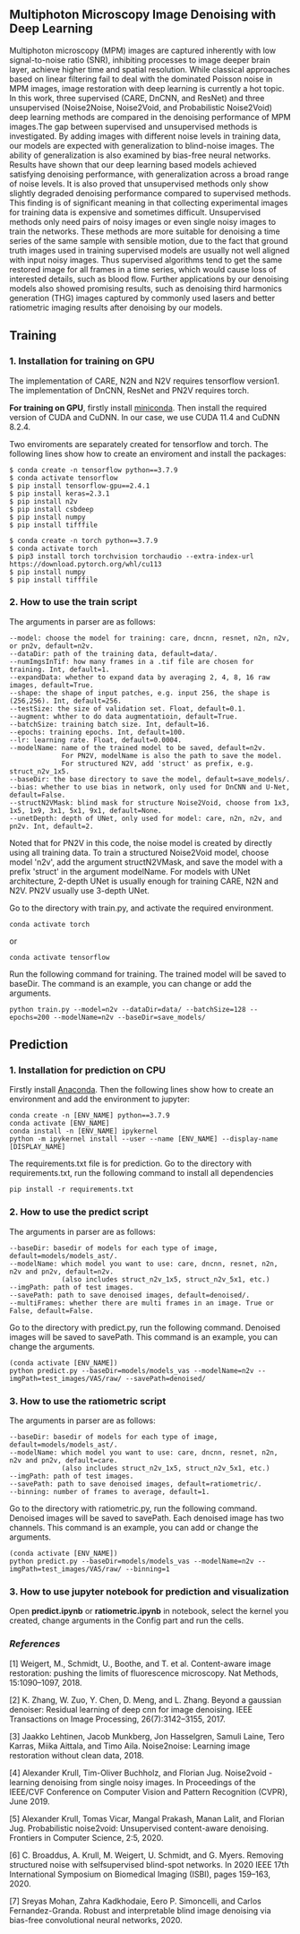 ## Multiphoton Microscopy Image Denoising with Deep Learning

Multiphoton microscopy (MPM) images are captured inherently with low signal-to-noise ratio (SNR), inhibiting
processes to image deeper brain layer, achieve higher time and spatial resolution. While classical
approaches based on linear filtering fail to deal with the dominated Poisson noise in MPM images, image
restoration with deep learning is currently a hot topic. In this work, three supervised (CARE, DnCNN, and ResNet) and three unsupervised (Noise2Noise, Noise2Void, and Probabilistic Noise2Void) deep learning methods are compared in the denoising performance of MPM images.The gap between supervised and unsupervised methods is investigated. By adding images with different noise levels in training data, our models are expected with generalization to blind-noise images. The ability of generalization
is also examined by bias-free neural networks. Results have shown that our deep learning based models achieved satisfying denoising performance, with generalization across a broad range of noise levels. It is also proved that unsupervised methods only show slightly degraded denoising performance compared to supervised methods. This finding is of significant meaning in that collecting experimental images for training data is expensive and sometimes difficult. Unsupervised methods only need pairs of noisy images or even single noisy images to train the networks. These methods are more suitable for denoising a time series of the same sample with sensible motion, due to the fact that ground truth images used in training supervised models are usually not well aligned with input noisy images. Thus supervised algorithms tend to get the same restored image for all frames in a time series, which would cause loss of interested details, such as blood flow. Further applications by our denoising models also showed promising results, such as denoising third harmonics generation (THG) images captured by commonly used lasers and better ratiometric imaging results after denoising by our models.

## Training

### 1. Installation for training on GPU

The implementation of CARE, N2N and N2V requires tensorflow version1. The implementation of DnCNN, ResNet and PN2V requires torch. 

**For training on GPU**, firstly install [miniconda](https://docs.conda.io/en/latest/miniconda.html). Then install the required version of CUDA and CuDNN. In our case, we use CUDA 11.4 and CuDNN 8.2.4.

Two enviroments are separately created for tensorflow and torch. The following lines show how to create an enviroment and install the packages:
``` 
$ conda create -n tensorflow python==3.7.9
$ conda activate tensorflow
$ pip install tensorflow-gpu==2.4.1 
$ pip install keras=2.3.1
$ pip install n2v
$ pip install csbdeep
$ pip install numpy
$ pip install tifffile
```

``` 
$ conda create -n torch python==3.7.9
$ conda activate torch
$ pip3 install torch torchvision torchaudio --extra-index-url https://download.pytorch.org/whl/cu113
$ pip install numpy
$ pip install tifffile
```

### 2. How to use the train script

The arguments in parser are as follows:
```
--model: choose the model for training: care, dncnn, resnet, n2n, n2v, or pn2v, default=n2v.
--dataDir: path of the training data, default=data/.
--numImgsInTif: how many frames in a .tif file are chosen for training. Int, default=1.
--expandData: whether to expand data by averaging 2, 4, 8, 16 raw images, default=True.
--shape: the shape of input patches, e.g. input 256, the shape is (256,256). Int, default=256.
--testSize: the size of validation set. Float, default=0.1.
--augment: whther to do data augmentatioin, default=True.
--batchSize: training batch size. Int, default=16.
--epochs: training epochs. Int, default=100.
--lr: learning rate. Float, default=0.0004.
--modelName: name of the trained model to be saved, default=n2v.
             For PN2V, modelName is also the path to save the model.
             For structured N2V, add 'struct' as prefix, e.g. struct_n2v_1x5.
--baseDir: the base directory to save the model, default=save_models/.
--bias: whether to use bias in network, only used for DnCNN and U-Net, default=False.
--structN2VMask: blind mask for structure Noise2Void, choose from 1x3, 1x5, 1x9, 3x1, 5x1, 9x1, default=None.
--unetDepth: depth of UNet, only used for model: care, n2n, n2v, and pn2v. Int, default=2.
```
Noted that for PN2V in this code, the noise model is created by directly using all training data. To train a structured Noise2Void model, choose model 'n2v', add the argument structN2VMask, and save the model with a prefix 'struct' in the argument modelName. For models with UNet architecture, 2-depth UNet is usually enough for training CARE, N2N and N2V. PN2V usually use 3-depth UNet.

Go to the directory with train.py, and activate the required environment.
```
conda activate torch   
```
or
```
conda activate tensorflow
```
Run the following command for training. The trained model will be saved to baseDir. The command is an example, you can change or add the arguments.
```
python train.py --model=n2v --dataDir=data/ --batchSize=128 --epochs=200 --modelName=n2v --baseDir=save_models/
```

## Prediction

### 1. Installation for prediction on CPU

Firstly install [Anaconda](https://docs.anaconda.com/anaconda/install/windows/). Then the following lines show how to create an environment and add the environment to jupyter:

```
conda create -n [ENV_NAME] python==3.7.9
conda activate [ENV_NAME]
conda install -n [ENV_NAME] ipykernel
python -m ipykernel install --user --name [ENV_NAME] --display-name [DISPLAY_NAME]
```

The requirements.txt file is for prediction. Go to the directory with requirements.txt, run the following command to install all dependencies
```
pip install -r requirements.txt
```

### 2. How to use the predict script

The arguments in parser are as follows:

```
--baseDir: basedir of models for each type of image, default=models/models_ast/.
--modelName: which model you want to use: care, dncnn, resnet, n2n, n2v and pn2v, default=n2v.
             (also includes struct_n2v_1x5, struct_n2v_5x1, etc.)
--imgPath: path of test images.
--savePath: path to save denoised images, default=denoised/.
--multiFrames: whether there are multi frames in an image. True or False, default=False.
```

Go to the directory with predict.py, run the following command. Denoised images will be saved to savePath. This command is an example, you can change the arguments.
```
(conda activate [ENV_NAME])
python predict.py --baseDir=models/models_vas --modelName=n2v --imgPath=test_images/VAS/raw/ --savePath=denoised/
```

### 3. How to use the ratiometric script

The arguments in parser are as follows:

```
--baseDir: basedir of models for each type of image, default=models/models_ast/.
--modelName: which model you want to use: care, dncnn, resnet, n2n, n2v and pn2v, default=care.
             (also includes struct_n2v_1x5, struct_n2v_5x1, etc.)
--imgPath: path of test images.
--savePath: path to save denoised images, default=ratiometric/.
--binning: number of frames to average, default=1.
```

Go to the directory with ratiometric.py, run the following command. Denoised images will be saved to savePath. Each denoised image has two channels. This command is an example, you can add or change the arguments.
```
(conda activate [ENV_NAME])
python predict.py --baseDir=models/models_vas --modelName=n2v --imgPath=test_images/VAS/raw/ --binning=1
```

### 3. How to use jupyter notebook for prediction and visualization

Open **predict.ipynb** or **ratiometric.ipynb** in notebook, select the kernel you created, change arguments in the Config part and run the cells.

### *References*

[1] Weigert, M., Schmidt, U., Boothe, and T. et al. Content-aware image restoration: pushing the limits of fluorescence microscopy. Nat Methods, 15:1090–1097, 2018.

[2] K. Zhang, W. Zuo, Y. Chen, D. Meng, and L. Zhang. Beyond a gaussian denoiser: Residual learning of deep cnn for image denoising. IEEE Transactions on Image Processing, 26(7):3142–3155, 2017.

[3] Jaakko Lehtinen, Jacob Munkberg, Jon Hasselgren, Samuli Laine, Tero Karras, Miika Aittala, and Timo Aila. Noise2noise: Learning image restoration without clean data, 2018.

[4] Alexander Krull, Tim-Oliver Buchholz, and Florian Jug. Noise2void - learning denoising from single noisy images. In Proceedings of the IEEE/CVF Conference on Computer Vision and Pattern Recognition (CVPR), June 2019.

[5] Alexander Krull, Tomas Vicar, Mangal Prakash, Manan Lalit, and Florian Jug. Probabilistic noise2void: Unsupervised content-aware denoising. Frontiers in Computer Science, 2:5, 2020.

[6] C. Broaddus, A. Krull, M. Weigert, U. Schmidt, and G. Myers. Removing structured noise with selfsupervised blind-spot networks. In 2020 IEEE 17th International Symposium on Biomedical Imaging (ISBI), pages 159–163, 2020.

[7] Sreyas Mohan, Zahra Kadkhodaie, Eero P. Simoncelli, and Carlos Fernandez-Granda. Robust and interpretable blind image denoising via bias-free convolutional neural networks, 2020.
